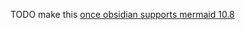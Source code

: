
TODO make this [once obsidian supports mermaid 10.8](https://forum.obsidian.md/t/recurrent-upgrade-mermaid-js-to-the-latest-version-x-y-z/65374/11)